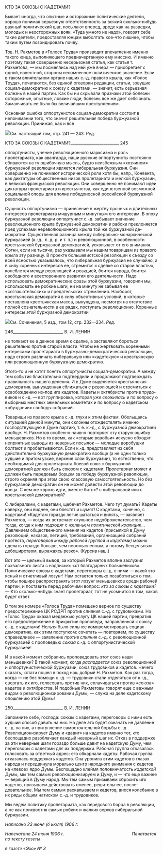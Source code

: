 КТО ЗА СОЮЗЫ С КАДЕТАМИ?

Бывает иногда, что опытные и осторожные политические деятели, хорошо понимая серьезную ответственность за всякий сколько-нибудь важный политический шаг, по­сылают вперед, вроде как на разведки, молодых и неосторожных вояк. «Туда умного не надо», говорят себе такие деятели, предоставляя юнцам выболтать кое-что лишнее, чтобы таким путем позондировать почву.

Тов. Н. Рахметов в «Голосе Труда» производит впечатление именно такого юнца, выполняющего предначертанную ему миссию. И именно поэтому такая совершенно несерьезная статья, как статья т. Рахметова, — мы посмеялись над ней уже вчера — приобретает с одной, известной, стороны несомненное политическое значение. Если в таком влиятельном органе наших с.-д. правого крыла, как «Голос Труда», печатаются, без единой оговорки редакции, статьи, зовущие социал-демократию к союзу с кадета­ми, — значит, есть серьезная болезнь в нашей партии. Как бы ни скрывали признаки этой болезни осторожные, опытные, ловкие люди, болезнь все же дает себя знать. За­малчивать ее было бы величайшим преступлением.

Основная ошибка оппортунистов социал-демократии состоит в непонимании того, что значит решительная победа буржуазной революции. Принижая, как и все

![](file:///C:/Users/bot32/AppData/Local/Temp/msohtmlclip1/01/clip_image001.png)См. настоящий том, стр. 241 — 243. _Ред._

  

КТО ЗА СОЮЗЫ С КАДЕТАМИ?_________________________ 245

оппортунисты, учение революционного марксизма и роль пролетариата, как авангарда, наши русские оппортунисты постоянно сбиваются на ту ошибочную мысль, будто не­избежным «хозяином» буржуазной революции является либеральная буржуазия. Они совершенно не понимают исторической роли хотя бы, напр., Конвента, как диктатуры общественных низов пролетариата и мелкой буржуазии, в великой французской рево­люции. Они совершенно не понимают идеи диктатуры пролетариата и крестьянства, как единственной возможной социальной опоры для вполне победоносной российской буржуазной революции.

Сущность оппортунизма — принесение в жертву прочных и длительных интересов пролетариата мишурным и минутным его интересам. В эпоху буржуазной революции оппортунист с.-д. забывает значение революционного крыла буржуазной демократии и рабски преклоняется пред успехами нереволюционного крыла той же буржуазной де­мократии. Существенная разница между либерально-монархической буржуазией (к.-д., п. д. р. и т. п.) и революционной, в особенности крестьянской буржуазной демократи­ей, ускользает от его внимания. Сотни, если не тысячи, раз указывали мы нашим това­рищам из правого крыла эту разницу. В проекте большевистской резолюции к съезду со всей ясностью указывалось, что либеральная буржуазия не случайно, а в силу ко­ренных интересов ее, стремится к сделке со старой властью, колеблется между револю­цией и реакцией, боится народа, боится свободного и всестороннего развития его дея­тельности. Надо использовать демократические фразы этой буржуазии, говорили мы, использовать ее робкие шаги, ни на минуту не забывая ее «соглашательских» и преда­тельских стремлений. Наоборот, крестьянская демократия в силу объективных условий, в которые поставлена крестьянская масса, вынуждена, несмотря на отсутствие полной сознательности в ее рядах, поступать революционно. Коренные интересы _этой_ буржу­азной демократии

![](file:///C:/Users/bot32/AppData/Local/Temp/msohtmlclip1/01/clip_image001.png)См. Сочинения, 5 изд., том 12, стр. 232—234. _Ред._

  

246__________________________ В. И. ЛЕНИН

не толкают ее в данное время к сделке, а заставляют бороться решительно против ста­рой власти. Чтобы не жертвовать коренными интересами пролетариата в буржуазно-демократической революции, надо строго различать либеральную или «кадетскую» и крестьянскую или революционную буржуазную демократию.

Этого-то и не хотят понять оппортунисты социал-демократии. А между тем события блистательно подтвердили и продолжают подтверждать правильность нашего деления. И в Думе выделяется крестьянская демократия, вынужденная сближаться с революцией и стремиться к освобождению из-под ига кадетов. Кадеты и октябристы против трудо­виков и с.-д. — вот группировка, которая _уже сложилась_ и по вопросу о выборных ме­стных земельных комитетах и по вопросу о кадетском «обуздании» свободы собраний.

Товарищи из правого крыла с.-д. глухи к этим фактам. Обольщаясь ситуацией дан­ной минуты, они склонны отождествлять именно господствующую в Думе партию, т. е. к.-д., с буржуазной демократией вообще. Н. Рахметов особенно наивно повторяет эту старую ошибку меньшевиков. Но в то время, как «старые воробьи» искусно обходят неприятные выводы из неверных посылок — молодые воробушки болтают и пробалты­ваются. Если к.-д. представляют из себя действительно буржуазную демократию вооб­ще (а не одни только худшие и притом узкие, верхние слои буржуазии), то естественно, что необходимый для пролетариата боевой союз с буржуазной демократией должен быть союзом с кадетами. Пролетариат может и должен быть передовым борцом за по­беду буржуазной революции, строго охраняя при этом свою классовую самостоятель­ность. Но _без_ буржуазной демократии он не может довести этой революции до конца. С кем же «врозь идти, вместе бить»? с либеральной или с крестьянской демократией?

С либералами, с кадетами, щебечет Рахметов. Чего тут думать? Кадеты наверху, они виднее, они блестят и шумят! С кадетами, конечно, с кадетами! «Кадетам гораздо легче шататься и вилять, — заявляет Рахметов, — когда их встречает огульное недоброжела­тельство, чем тогда, когда к ним подходят с желаньем _политической коалиции..._ Давлением об­щественного мнения на кадетов (присылкой в Думу резолюций, наказов, петиций, тре­бований, организацией собраний протеста, _переговоров между рабочей группой и ка­детами)_ можно сделать гораздо больше, чем неосмысленным, а потому бесцельным дебоширством, выражаясь резко». (Курсив наш.)

Вот это — цельный вывод, за который Рахметов вполне заслужил похвального листа с надписью: «от благодарных большевиков». Политические союзы с кадетами, перего­воры с.-д. с ними — какой это ясный и отчетливый лозунг! Нам остается только поза­ботиться о том, чтобы пошире распространять этот лозунг меньшевиков среди рабочей партии, и поставить перед рабочими вопрос: _кто за союзы с кадетами?_ — Кто сколь­ко-нибудь знает пролетариат, тот не усомнится в том, каков будет ответ.

В том же номере «Голоса Труда» помещено верное по существу предостережение ЦК РСДРП против слияния с.-д. с трудовиками. Но «Голос Труда» оказал медвежью услугу ЦК нашей партии, превратив его предостережение в прикрытие проповеди, на­правленной к союзу с.-д. с кадетами! Нельзя было сильнее компрометировать социал-демократию, как этим поступком: сочетать — повторяем, по существу справедливое — заявление _против слияния_ с.-д. с революционной буржуазией с проповедью _союза_ с.-д. с оппортунистической буржуазией!

И в какой момент собрались проповедовать этот союз наши меньшевики? В такой момент, когда _распадается_ союз революционной и оппортунистической буржуазии, союз трудовиков и кадетов. Нечего сказать, кстати пошел в поход наш добрый Н. Рах­метов. Как раз тогда, когда — не без помощи с.-д. — трудовики стали отделяться от к.-д., свергать их иго, голосовать против них, сплачиваться против «союза» кадетов и ок­тябристов. И подобные Рахметовы говорят еще с важным видом о революционизирова­нии Думы, — служа на деле кадетскому опошлению этой Думы!

  

250__________________________ В. И. ЛЕНИН

Запомните себе, господа: союзы с кадетами, переговоры с ними есть худший способ давить на них. На деле это будет означать не давление с.-д. на них, а притупление само­стоятельной борьбы с.-д. Революционизирует Думу и «давит» на кадетов именно тот, кто беспощадно разоблачает каждый неверный шаг их. Отказ в поддержке за эти не­верные шаги гораздо больше давит на кадетскую Думу, чем переговоры с кадетами для их поддержки. Рабочая группа отказалась голосовать за ответный адрес: его обкарнали кадеты. Рабочая группа отказалась поддержать кадетов. Она уронила этим кадетов в глазах народа и передвинула морально центр народного внимания с кадетов на «левое» ядро Думы. Беспощадно клеймя половинчатость _кадетской_ Думы, мы тем самым рево­люционизируем и Думу, и — что еще важнее — верящий в Думу народ. Мы тем самым призываем сбросить иго кадетов, призываем действовать смелее, решительнее, после­довательнее. Мы тем самым раскалываем и кадетов, внося колебание в их ряды общим натиском с.-д. и трудовиков.

Мы ведем политику пролетариата, как передового борца в революции, а не как при­хвостня самых робких и жалких верхов либеральной буржуазии.

_Написано 23 июня (б июля) 1906 г._

_Напечатано 24 июня 1906 г.                                                         Печатается по тексту газеты_

_в газете «Эхо» № 3_